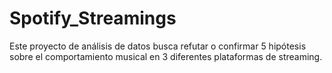 # Spotify_Streamings
Este proyecto de análisis de datos busca refutar o confirmar 5 hipótesis sobre el comportamiento musical en 3 diferentes plataformas de streaming.
